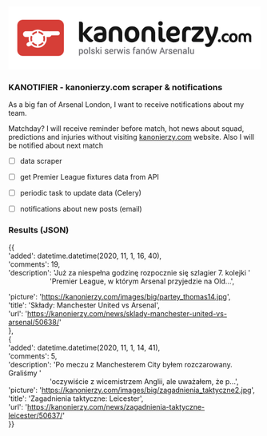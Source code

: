 
![logo](img/logo.png#center)
### KANOTIFIER - kanonierzy.com scraper & notifications

As a big fan of Arsenal London, I want to receive notifications about my team.

Matchday? I will receive reminder before match, hot news about squad, predictions and injuries without visiting [kanonierzy.com](https://www.kanonierzy.com) website.
Also I will be notified about next match

- [ ] data scraper
- [ ] get Premier League fixtures data from API
- [ ] periodic task to update data (Celery)
- [ ] notifications about new posts (email)



### Results (JSON)
{{\
'added': datetime.datetime(2020, 11, 1, 16, 40),\
'comments': 19,\
'description': 'Już za niespełna godzinę rozpocznie się szlagier 7. kolejki '\
&nbsp;&nbsp;&nbsp;&nbsp;&nbsp;&nbsp;&nbsp;&nbsp;&nbsp;&nbsp;&nbsp;&nbsp;&nbsp;&nbsp;&nbsp;&nbsp;&nbsp;&nbsp;&nbsp;&nbsp;
                'Premier League, w którym Arsenal przyjedzie na Old...', 

'picture': 'https://kanonierzy.com/images/big/partey_thomas14.jpg', \
'title': 'Składy: Manchester United vs Arsenal',\
 'url': 'https://kanonierzy.com/news/sklady-manchester-united-vs-arsenal/50638/'  \
 },\
{\
'added': datetime.datetime(2020, 11, 1, 14, 41),\
'comments': 5,\
'description': 'Po meczu z Manchesterem City byłem rozczarowany. Graliśmy '\
&nbsp;&nbsp;&nbsp;&nbsp;&nbsp;&nbsp;&nbsp;&nbsp;&nbsp;&nbsp;&nbsp;&nbsp;&nbsp;&nbsp;&nbsp;&nbsp;&nbsp;&nbsp;&nbsp;&nbsp;
'oczywiście z wicemistrzem Anglii, ale uważałem, że p...',\
'picture': 'https://kanonierzy.com/images/big/zagadnienia_taktyczne2.jpg', \
'title': 'Zagadnienia taktyczne: Leicester',\
'url': 'https://kanonierzy.com/news/zagadnienia-taktyczne-leicester/50637/'  \
\}}
